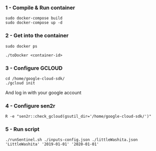 ### 1 - Compile & Run container
```{bash}
sudo docker-compose build 
sudo docker-compose up -d 
```

### 2 - Get into the container

```{bash}
sudo docker ps
```
```{bash}
./toDocker <container-id>
```

### 3 - Configure GCLOUD 

```{bash}
cd /home/google-cloud-sdk/
./gcloud init
```

And log in with your google account

### 4 - Configure sen2r
```{r}
R -e "sen2r::check_gcloud(gsutil_dir='/home/google-cloud-sdk/')"
```

### 5 - Run script 

```{bash}
./runSentinel.sh ./inputs-config.json ./littleWashita.json 'LittleWashita' '2019-01-01' '2020-01-01'
```
